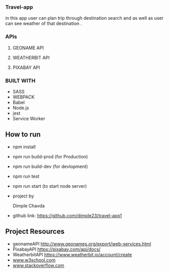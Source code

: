 ### Travel-app
  in this app user can plan trip through destination search and as well as user can see weather of that destination .

  ### APIs
  1) GEONAME API

  2)  WEATHERBIT API

  3)  PIXABAY API

  ### BUILT WITH

  - SASS
  - WEBPACK
  - Babel
  - Node.js
  - jest
  - Service Worker

  ## How to run 

  - npm install
  - npm run build-prod (for Production)
  - npm run build-dev (for devlopment)

  - npm run test
  - npm run start (to start node server)

  - project by
    
    Dimple Chavda
   - github link:
     https://github.com/dimple23/travel-app1


## Project Resources
   - geonameAPI 
      http://www.geonames.org/export/web-services.html
   - PixabayAPI
      https://pixabay.com/api/docs/
   - WeatherbitAPI
      https://www.weatherbit.io/account/create
   - www.w3school.com
   - www.stackoverflow.com
   

